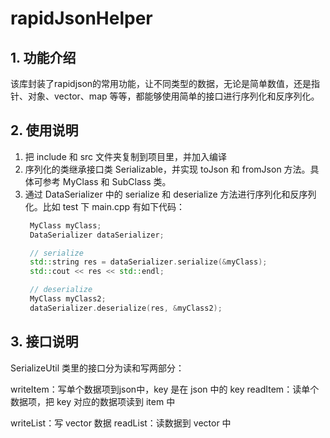 # rapidJsonHelper

## 1. 功能介绍
该库封装了rapidjson的常用功能，让不同类型的数据，无论是简单数值，还是指针、对象、vector、map 等等，都能够使用简单的接口进行序列化和反序列化。

## 2. 使用说明
1. 把 include 和 src 文件夹复制到项目里，并加入编译
2. 序列化的类继承接口类 Serializable，并实现 toJson 和 fromJson 方法。具体可参考 MyClass 和 SubClass 类。
3. 通过 DataSerializer 中的 serialize 和 deserialize 方法进行序列化和反序列化。比如 test 下 main.cpp 有如下代码：
   ```c++
    MyClass myClass;
    DataSerializer dataSerializer;

    // serialize
    std::string res = dataSerializer.serialize(&myClass);
    std::cout << res << std::endl;

    // deserialize
    MyClass myClass2;
    dataSerializer.deserialize(res, &myClass2);
    ```

## 3. 接口说明
SerializeUtil 类里的接口分为读和写两部分：

writeItem：写单个数据项到json中，key 是在 json 中的 key
readItem：读单个数据项，把 key 对应的数据项读到 item 中

writeList：写 vector 数据
readList：读数据到 vector 中
